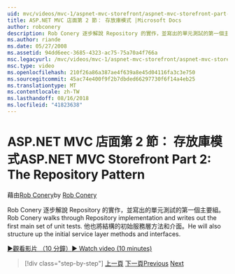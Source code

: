 ```yaml
---
uid: mvc/videos/mvc-1/aspnet-mvc-storefront/aspnet-mvc-storefront-part-2-the-repository-pattern
title: ASP.NET MVC 店面第 2 節： 存放庫模式 |Microsoft Docs
author: robconery
description: Rob Conery 逐步解說 Repository 的實作，並寫出的單元測試的第一個主要組。 他也會增加初始服務層方法結構...
ms.author: riande
ms.date: 05/27/2008
ms.assetid: 94dd6eec-3685-4323-ac75-75a70a4f766a
msc.legacyurl: /mvc/videos/mvc-1/aspnet-mvc-storefront/aspnet-mvc-storefront-part-2-the-repository-pattern
msc.type: video
ms.openlocfilehash: 210f26a86a387ae4f639a8e45d04116fa3c3e750
ms.sourcegitcommit: 45ac74e400f9f2b7dbded66297730f6f14a4eb25
ms.translationtype: MT
ms.contentlocale: zh-TW
ms.lasthandoff: 08/16/2018
ms.locfileid: "41823638"
---
```

<a name="aspnet-mvc-storefront-part-2-the-repository-pattern"></a><span data-ttu-id="36eb6-104">ASP.NET MVC 店面第 2 節： 存放庫模式</span><span class="sxs-lookup"><span data-stu-id="36eb6-104">ASP.NET MVC Storefront Part 2: The Repository Pattern</span></span>
====================
<span data-ttu-id="36eb6-105">藉由[Rob Conery](https://github.com/robconery)</span><span class="sxs-lookup"><span data-stu-id="36eb6-105">by [Rob Conery](https://github.com/robconery)</span></span>

<span data-ttu-id="36eb6-106">Rob Conery 逐步解說 Repository 的實作，並寫出的單元測試的第一個主要組。</span><span class="sxs-lookup"><span data-stu-id="36eb6-106">Rob Conery walks through Repository implementation and writes out the first main set of unit tests.</span></span> <span data-ttu-id="36eb6-107">他也將結構的初始服務層方法和介面。</span><span class="sxs-lookup"><span data-stu-id="36eb6-107">He will also structure up the initial service layer methods and interfaces.</span></span>

[<span data-ttu-id="36eb6-108">&#9654;觀看影片 （10 分鐘）</span><span class="sxs-lookup"><span data-stu-id="36eb6-108">&#9654; Watch video (10 minutes)</span></span>](https://channel9.msdn.com/Blogs/ASP-NET-Site-Videos/aspnet-mvc-storefront-part-2-the-repository-pattern)

> [!div class="step-by-step"]
> <span data-ttu-id="36eb6-109">[上一頁](aspnet-mvc-storefront-part-1-architectural-discussion-and-overview.md)
> [下一頁](aspnet-mvc-storefront-part-3-pipes-and-filters.md)</span><span class="sxs-lookup"><span data-stu-id="36eb6-109">[Previous](aspnet-mvc-storefront-part-1-architectural-discussion-and-overview.md)
[Next](aspnet-mvc-storefront-part-3-pipes-and-filters.md)</span></span>
